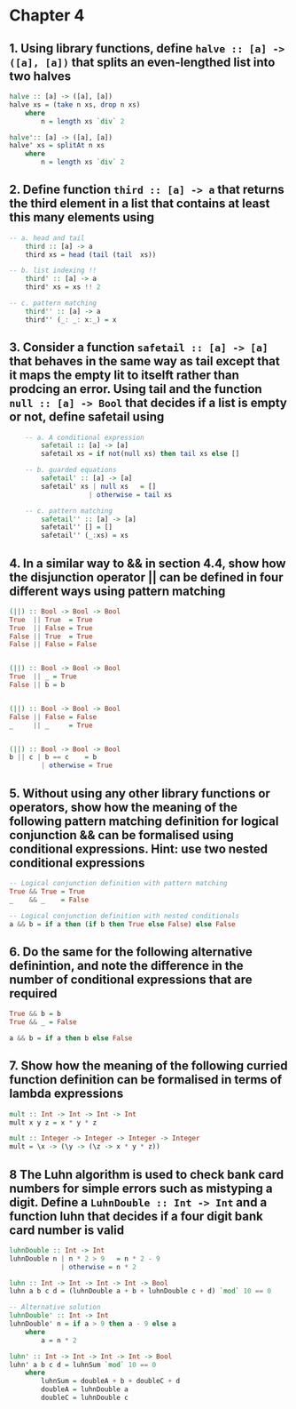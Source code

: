 # Chapter 4

## 1. Using library functions, define `halve :: [a] -> ([a], [a])` that splits an even-lengthed list into two halves

```haskell
halve :: [a] -> ([a], [a])
halve xs = (take n xs, drop n xs)
    where
        n = length xs `div` 2

halve':: [a] -> ([a], [a])
halve' xs = splitAt n xs
    where
        n = length xs `div` 2

```

## 2. Define function `third :: [a] -> a` that returns the third element in a list that contains at least this many elements using

```haskell
-- a. head and tail
    third :: [a] -> a
    third xs = head (tail (tail  xs))

-- b. list indexing !!
    third' :: [a] -> a
    third' xs = xs !! 2

-- c. pattern matching
    third'' :: [a] -> a
    third'' (_: _: x:_) = x
```

## 3. Consider a function `safetail :: [a] -> [a]` that behaves in the same way as tail except that it maps the empty lit to itselft rather than prodcing an error. Using tail and the function `null :: [a] -> Bool` that decides if a list is empty or not, define safetail using

```haskell
    -- a. A conditional expression
        safetail :: [a] -> [a]
        safetail xs = if not(null xs) then tail xs else []

    -- b. guarded equations
        safetail' :: [a] -> [a]
        safetail' xs | null xs   = []
                    | otherwise = tail xs

    -- c. pattern matching
        safetail'' :: [a] -> [a]
        safetail'' [] = []
        safetail'' (_:xs) = xs
```

## 4. In a similar way to && in section 4.4, show how the disjunction operator || can be defined in four different ways using pattern matching

```haskell
(||) :: Bool -> Bool -> Bool
True  || True  = True
True  || False = True
False || True  = True
False || False = False


(||) :: Bool -> Bool -> Bool
True  || _ = True
False || b = b


(||) :: Bool -> Bool -> Bool
False || False = False
_     || _     = True


(||) :: Bool -> Bool -> Bool
b || c | b == c    = b
        | otherwise = True 
```

## 5. Without using any other library functions or operators, show how the meaning of the following pattern matching definition for logical conjunction && can be formalised using conditional expressions. Hint: use two nested conditional expressions

```haskell
-- Logical conjunction definition with pattern matching
True && True = True
_    && _    = False

-- Logical conjunction definition with nested conditionals
a && b = if a then (if b then True else False) else False
```

## 6. Do the same for the following alternative definintion, and note the difference in the number of conditional expressions that are required

```haskell
True && b = b
True && _ = False

a && b = if a then b else False
```

## 7. Show how the meaning of the following curried function definition can be formalised in terms of lambda expressions

```haskell
mult :: Int -> Int -> Int -> Int
mult x y z = x * y * z

mult :: Integer -> Integer -> Integer -> Integer
mult = \x -> (\y -> (\z -> x * y * z))
```

## 8 The Luhn algorithm is used to check bank card numbers for simple errors such as mistyping a digit. Define a `LuhnDouble :: Int -> Int` and a function luhn that decides if a four digit bank card number is valid

```haskell
luhnDouble :: Int -> Int
luhnDouble n | n * 2 > 9   = n * 2 - 9
             | otherwise = n * 2

luhn :: Int -> Int -> Int -> Int -> Bool
luhn a b c d = (luhnDouble a + b + luhnDouble c + d) `mod` 10 == 0
```

```haskell
-- Alternative solution
luhnDouble' :: Int -> Int
luhnDouble' n = if a > 9 then a - 9 else a
    where 
        a = n * 2             

luhn' :: Int -> Int -> Int -> Int -> Bool
luhn' a b c d = luhnSum `mod` 10 == 0
    where 
        luhnSum = doubleA + b + doubleC + d
        doubleA = luhnDouble a
        doubleC = luhnDouble c
```
